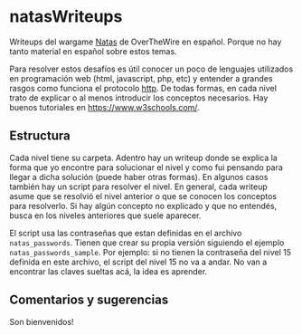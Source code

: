 # natasWriteups

Writeups del wargame [Natas](http://overthewire.org/wargames/natas/) de OverTheWire en español. Porque no hay tanto material en español sobre estos temas.

Para resolver estos desafíos es útil conocer un poco de lenguajes utilizados en programación web (html, javascript, php, etc) y entender a grandes rasgos como funciona el protocolo [http](https://es.wikipedia.org/wiki/Protocolo_de_transferencia_de_hipertexto). De todas formas, en cada nivel trato de explicar o al menos introducir los conceptos necesarios. Hay buenos tutoriales en https://www.w3schools.com/.

## Estructura

Cada nivel tiene su carpeta. Adentro hay un writeup donde se explica la forma que yo encontre para solucionar el nivel y como fui pensando para llegar a dicha solución (puede haber otras formas). En algunos casos también hay un script para resolver el nivel. En general, cada writeup asume que se resolvió el nivel anterior o que se conocen los conceptos para resolverlo. Si hay algún concepto no explicado y que no entendés, busca en los niveles anteriores que suele aparecer.

El script usa las contraseñas que estan definidas en el archivo `natas_passwords`. Tienen que crear su propia versión siguiendo el ejemplo `natas_passwords_sample`. Por ejemplo: si no tienen la contraseña del nivel 15 definida en este archivo, el script del nivel 15 no va a andar. No van a encontrar las claves sueltas acá, la idea es aprender.

## Comentarios y sugerencias

Son bienvenidos!
